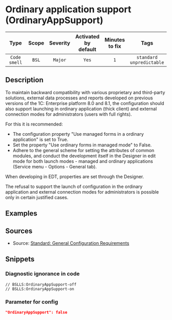 # Ordinary application support (OrdinaryAppSupport)

 Type | Scope | Severity | Activated<br>by default | Minutes<br>to fix | Tags 
 :-: | :-: | :-: | :-: | :-: | :-: 
 `Code smell` | `BSL` | `Major` | `Yes` | `1` | `standard`<br>`unpredictable` 

<!-- Блоки выше заполняются автоматически, не трогать -->
## Description
<!-- Описание диагностики заполняется вручную. Необходимо понятным языком описать смысл и схему работу -->
To maintain backward compatibility with various proprietary and third-party solutions, external data processes and reports developed on previous versions of the 1C: Enterprise platform 8.0 and 8.1, the configuration should also support launching in ordinary application (thick client) and external connection modes for administrators (users with full rights).

For this it is recommended:

* The configuration property "Use managed forms in a ordinary application" is set to True.
* Set the property "Use ordinary forms in managed mode" to False.
* Adhere to the general scheme for setting the attributes of common modules, and conduct the development itself in the Designer in edit mode for both launch modes - managed and ordinary applications (Service menu - Options - General tab).

When developing in EDT, properties are set through the Designer.

The refusal to support the launch of configuration in the ordinary application and external connection modes for administrators is possible only in certain justified cases.

## Examples
<!-- В данном разделе приводятся примеры, на которые диагностика срабатывает, а также можно привести пример, как можно исправить ситуацию -->

## Sources
<!-- Необходимо указывать ссылки на все источники, из которых почерпнута информация для создания диагностики -->

* Source: [Standard: General Configuration Requirements](https://its.1c.ru/db/v8std#content:467:hdoc)

## Snippets

<!-- Блоки ниже заполняются автоматически, не трогать -->
### Diagnostic ignorance in code

```bsl
// BSLLS:OrdinaryAppSupport-off
// BSLLS:OrdinaryAppSupport-on
```

### Parameter for config

```json
"OrdinaryAppSupport": false
```
